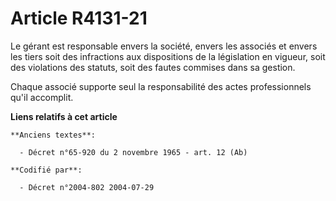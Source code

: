 # Article R4131-21

Le gérant est responsable envers la société, envers les associés et envers les tiers soit des infractions aux dispositions de
la législation en vigueur, soit des violations des statuts, soit des fautes commises dans sa gestion.

Chaque associé supporte seul la responsabilité des actes professionnels qu'il accomplit.

**Liens relatifs à cet article**

	**Anciens textes**:

	  - Décret n°65-920 du 2 novembre 1965 - art. 12 (Ab)

	**Codifié par**:

	  - Décret n°2004-802 2004-07-29
